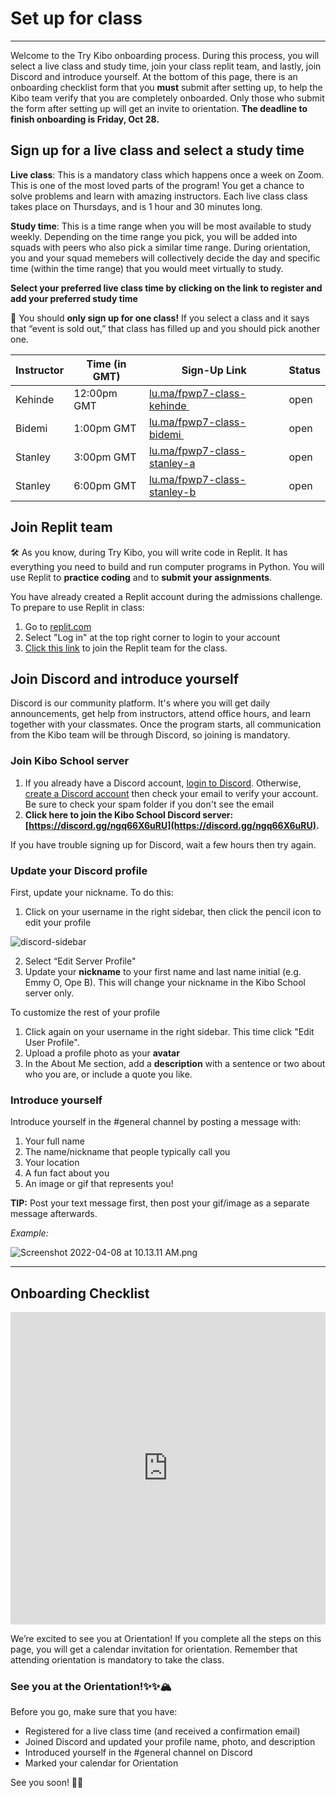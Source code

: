 # Set up for class

---
Welcome to the Try Kibo onboarding process. During this process, you will select a live class and study time, join your class replit team, and lastly, join Discord and introduce yourself. At the bottom of this page, there is an onboarding checklist form that you **must** submit after setting up, to help the Kibo team verify that you are completely onboarded. Only those who submit the form after setting up will get an invite to orientation. **The deadline to finish onboarding is Friday, Oct 28.**


## Sign up for a live class and select a study time

**Live class**: This is a mandatory class which happens once a week on Zoom. This is one of the most loved parts of the program! You get a chance to solve problems and learn with amazing instructors. Each live class class takes place on Thursdays, and is 1 hour and 30 minutes long.


**Study time**: This is a time range when you will be most available to study weekly. Depending on the time range you pick, you will be added into squads with peers who also pick a similar time range. During orientation, you and your squad memebers will collectively decide the day and specific time (within the time range) that you would meet virtually to study.


**Select your preferred live class time by clicking on the link to register and add your preferred study time**



<aside>

📢 You should **only sign up for one class!** If you select a class and it says that “event is sold out,” that class has filled up and you should pick another one.

</aside>

| Instructor | Time (in GMT) | Sign-Up Link                | Status
| ------ | ----------------- | --------------------------- | ------ |
| Kehinde  | 12:00pm GMT   | <a href="https://lu.ma/fpwp7-class-kehinde" target="_blank"> lu.ma/fpwp7-class-kehinde </a>   | open |
| Bidemi  | 1:00pm GMT   | <a href="https://lu.ma/fpwp7-class-bidemi" target="_blank"> lu.ma/fpwp7-class-bidemi </a>   | open |
| Stanley   | 3:00pm GMT   | <a href="https://lu.ma/fpwp7-class-stanley-a" target="_blank"> lu.ma/fpwp7-class-stanley-a </a>    | open |
| Stanley   | 6:00pm GMT   | <a href="https://lu.ma/fpwp7-class-stanley-b" target="_blank"> lu.ma/fpwp7-class-stanley-b </a>    | open |

## Join Replit team

<aside>

🛠️ As you know, during Try Kibo, you will write code in Replit. It has everything you need to build and run computer programs in Python. You will use Replit to **practice coding** and to **submit your assignments**.

</aside>

You have already created a Replit account during the admissions challenge. To prepare to use Replit in class:

1. Go to [replit.com](https://replit.com)
2. Select "Log in" at the top right corner to login to your account
3. [Click this link](https://replit.com/teams/join/iuexwqzcljlzfmktosjopqzbxmriwdgr-tk7-future-proof-with-python) to join the Replit team for the class.

## Join Discord and introduce yourself

Discord is our community platform. It's where you will get daily announcements, get help from instructors, attend office hours, and learn together with your classmates. Once the program starts, all communication from the Kibo team will be through Discord, so joining is mandatory.

### Join Kibo School server

1. If you already have a Discord account, [login to Discord](https://discord.com/login). Otherwise, [create a Discord account](https://discord.com/register?redirect_to=%2Flogin) then check your email to verify your account. Be sure to check your spam folder if you don't see the email
2. **Click here to join the Kibo School Discord server: [https://discord.gg/ngq66X6uRU](https://discord.gg/ngq66X6uRU).**

If you have trouble signing up for Discord, wait a few hours then try again.

### Update your Discord profile

First, update your nickname. To do this:
1. Click on your username in the right sidebar, then click the pencil icon to edit your profile

![discord-sidebar](https://user-images.githubusercontent.com/3818920/177379432-e2997c28-f0e8-4687-9d9b-4f4cdca0aa72.png)

2. Select “Edit Server Profile"
3. Update your **nickname** to your first name and last name initial (e.g. Emmy O, Ope B). This will change your nickname in the Kibo School server only.

To customize the rest of your profile
1. Click again on your username in the right sidebar. This time click "Edit User Profile".
2. Upload a profile photo as your **avatar**
3. In the About Me section, add a **description** with a sentence or two about who you are, or include a quote you like.

### Introduce yourself

Introduce yourself in the #general channel by posting a message with:

1. Your full name
2. The name/nickname that people typically call you
3.  Your location
4. A fun fact about you
5. An image or gif that represents you!

**TIP:** Post your text message first, then post your gif/image as a separate message afterwards.

_Example:_

![Screenshot 2022-04-08 at 10.13.11 AM.png](/future-proof-with-python/try-kibo-onboarding/screenshot-2022-04-08-at-10.13.11-am.png)

---

## Onboarding Checklist

<div style="width:100%;height:500px;"><iframe src="https://docs.google.com/forms/d/e/1FAIpQLScieQBIvPYu9ce5khi_ZesNC2MBi9c9_i_pQzSXA7swjL643A/viewform?usp=send_form&embed=true" frameborder="0" sandbox="allow-scripts allow-popups allow-top-navigation-by-user-activation allow-forms allow-same-origin" allowfullscreen="" style="width: 100%; height: 100%; border-radius: 1px; pointer-events: auto; background-color: white;"></iframe></div>

We’re excited to see you at Orientation! If you complete all the steps on this page, you will get a calendar invitation for orientation. Remember that attending orientation is mandatory to take the class.

### See you at the Orientation!✨✨🏔️

Before you go, make sure that you have:

- Registered for a live class time (and received a confirmation email)
- Joined Discord and updated your profile name, photo, and description
- Introduced yourself in the #general channel on Discord
- Marked your calendar for Orientation

See you soon! 🎉🎉